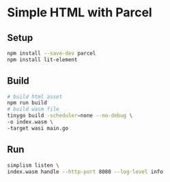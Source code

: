# Simple HTML with Parcel

## Setup

```bash
npm install --save-dev parcel
npm install lit-element
```

## Build

```bash
# build html asset
npm run build
# build wasm file
tinygo build -scheduler=none --no-debug \
-o index.wasm \
-target wasi main.go
```

## Run

```bash
simplism listen \
index.wasm handle --http-port 8080 --log-level info
```
